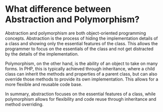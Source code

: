 # What difference between Abstraction and Polymorphism?
Abstraction and polymorphism are both object-oriented programming concepts. Abstraction is the process of hiding the implementation details of a class and showing only the essential features of the class. This allows the programmer to focus on the essentials of the class and not get distracted by the details of the implementation.

Polymorphism, on the other hand, is the ability of an object to take on many forms. In PHP, this is typically achieved through inheritance, where a child class can inherit the methods and properties of a parent class, but can also override those methods to provide its own implementation. This allows for a more flexible and reusable code base.

In summary, abstraction focuses on the essential features of a class, while polymorphism allows for flexibility and code reuse through inheritance and method overriding.
